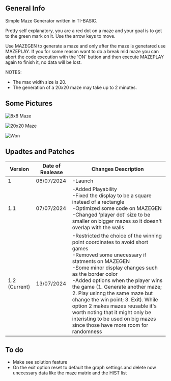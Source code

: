 ## General Info

Simple Maze Generator written in TI-BASIC.

Pretty self explanatory, you are a red dot on a maze and your goal is to get to the green mark on it. 
Use the arrow keys to move.

Use MAZEGEN to generate a maze and only after the maze is genetared use MAZEPLAY. If you for some reason want to do a break mid maze you can abort the code execution with the 'ON' button and then execute MAZEPLAY again to finish it, no data will be lost.

NOTES: 
* The max width size is 20.
* The generation of a 20x20 maze may take up to 2 minutes.

## Some Pictures
![8x8 Maze](https://github.com/Ze-Rato/Maze-TI-BASIC/assets/132148561/375ff258-84c0-4501-8b47-c8a3d4fd6da2)

![20x20 Maze](https://github.com/Ze-Rato/Maze-TI-BASIC/assets/132148561/58544ee1-38f5-47e5-97e9-10c70e189ce2)

![Won](https://github.com/Ze-Rato/Maze-TI-BASIC/assets/132148561/4d91dc92-24e8-41a9-af1c-86236a73b5c6)


## Upadtes and Patches

|    Version    | Date of Realease | Changes Description |
| ------------- | ------------------- | -------- |
| 1  | 06/07/2024 | -Launch  |
| 1.1 | 07/07/2024 | -Added Playability<br> -Fixed the display to be a square instead of a rectangle<br> -Optimized some code on MAZEGEN<br> -Changed 'player dot' size to be smaller on bigger mazes so it doesn't overlap with the walls |
| 1.2 (Current) | 13/07/2024 | -Restricted the choice of the winning point coordinates to avoid short games<br> -Removed some unecessary if statments on MAZEGEN<br> -Some minor display changes such as the border color<br> -Added options when the player wins the game (1. Generate another maze; 2. Play usinng the same maze but change the win point; 3. Exit). While option 2 makes mazes reusable it's worth noting that it might only be interisting to be used on big mazes since those have more room for randomness|


## To do
* Make see solution feature
* On the exit option reset to default the graph settings and delete now unecessary data like the maze matrix and the HIST list
